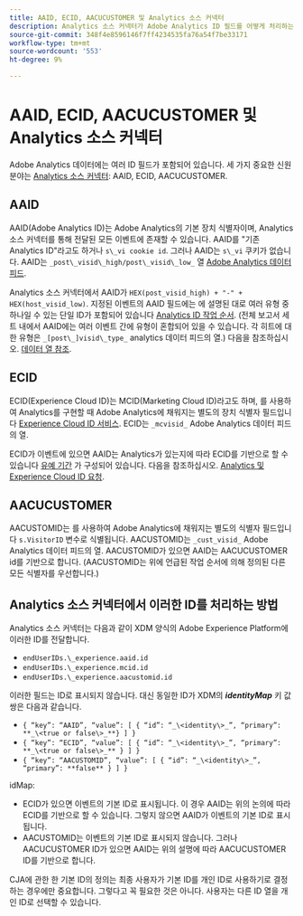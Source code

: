 ```yaml
---
title: AAID, ECID, AACUCUSTOMER 및 Analytics 소스 커넥터
description: Analytics 소스 커넥터가 Adobe Analytics ID 필드를 어떻게 처리하는지 알아봅니다.
source-git-commit: 348f4e8596146f7ff4234535fa76a54f7be33171
workflow-type: tm+mt
source-wordcount: '553'
ht-degree: 9%

---
```



# AAID, ECID, AACUCUSTOMER 및 Analytics 소스 커넥터

Adobe Analytics 데이터에는 여러 ID 필드가 포함되어 있습니다. 세 가지 중요한 신원 분야는 [Analytics 소스 커넥터](https://experienceleague.adobe.com/docs/experience-platform/sources/ui-tutorials/create/adobe-applications/analytics.html?lang=ko): AAID, ECID, AACUCUSTOMER.

## AAID

AAID(Adobe Analytics ID)는 Adobe Analytics의 기본 장치 식별자이며, Analytics 소스 커넥터를 통해 전달된 모든 이벤트에 존재할 수 있습니다. AAID를 &quot;기존 Analytics ID&quot;라고도 하거나 `s\_vi cookie id`. 그러나 AAID는 `s\_vi` 쿠키가 없습니다. AAID는 `_post\_visid\_high/post\_visid\_low_` 열 [Adobe Analytics 데이터 피드](https://experienceleague.adobe.com/docs/analytics/export/analytics-data-feed/data-feed-contents/datafeeds-reference.html?lang=ko-KR#columns%2C-descriptions%2C-and-data-types).

Analytics 소스 커넥터에서 AAID가 `HEX(post_visid_high) + "-" + HEX(host_visid_low)`. 지정된 이벤트의 AAID 필드에는 에 설명된 대로 여러 유형 중 하나일 수 있는 단일 ID가 포함되어 있습니다 [Analytics ID 작업 순서](https://experienceleague.adobe.com/docs/id-service/using/reference/analytics-reference/analytics-order-of-operations.html?lang=en%5B%5D). (전체 보고서 세트 내에서 AAID에는 여러 이벤트 간에 유형이 혼합되어 있을 수 있습니다. 각 히트에 대한 유형은 `_[post\_]visid\_type_` analytics 데이터 피드의 열.) 다음을 참조하십시오. [데이터 열 참조](https://experienceleague.adobe.com/docs/analytics/export/analytics-data-feed/data-feed-contents/datafeeds-reference.html?lang=ko-KR).

## ECID

ECID(Experience Cloud ID)는 MCID(Marketing Cloud ID)라고도 하며, 를 사용하여 Analytics를 구현할 때 Adobe Analytics에 채워지는 별도의 장치 식별자 필드입니다 [Experience Cloud ID 서비스](https://experienceleague.adobe.com/docs/id-service/using/implementation/setup-analytics.html?lang=ko-KR). ECID는 `_mcvisid_` Adobe Analytics 데이터 피드의 열.

ECID가 이벤트에 있으면 AAID는 Analytics가 있는지에 따라 ECID를 기반으로 할 수 있습니다 [유예 기간](https://experienceleague.adobe.com/docs/id-service/using/reference/analytics-reference/grace-period.html?lang=ko-KR) 가 구성되어 있습니다. 다음을 참조하십시오. [Analytics 및 Experience Cloud ID 요청](https://experienceleague.adobe.com/docs/id-service/using/reference/analytics-reference/legacy-analytics.html?lang=en).

## AACUCUSTOMER

AACUSTOMID는 를 사용하여 Adobe Analytics에 채워지는 별도의 식별자 필드입니다 `s.VisitorID` 변수로 식별됩니다. AACUSTOMID는 `_cust_visid_` Adobe Analytics 데이터 피드의 열. AACUSTOMID가 있으면 AAID는 AACUCUSTOMER id를 기반으로 합니다. (AACUSTOMID는 위에 언급된 작업 순서에 의해 정의된 다른 모든 식별자를 우선합니다.)

## Analytics 소스 커넥터에서 이러한 ID를 처리하는 방법

Analytics 소스 커넥터는 다음과 같이 XDM 양식의 Adobe Experience Platform에 이러한 ID를 전달합니다.

* `endUserIDs.\_experience.aaid.id`
* `endUserIDs.\_experience.mcid.id`
* `endUserIDs.\_experience.aacustomid.id`

이러한 필드는 ID로 표시되지 않습니다. 대신 동일한 ID가 XDM의 **_identityMap_** 키 값 쌍은 다음과 같습니다.

* `{ “key”: “AAID”, “value”: [ { “id”: “_\<identity\>_”, “primary”: **_\<true or false\>_**} ] }`
* `{ “key”: “ECID”, “value”: [ { “id”: “_\<identity\>_”, “primary”: **_\<true or false\>_** } ] }`
* `{ “key”: “AACUSTOMID”, “value”: [ { “id”: “_\<identity\>_”, “primary”: **false** } ] }`

idMap:

* ECID가 있으면 이벤트의 기본 ID로 표시됩니다. 이 경우 AAID는 위의 논의에 따라 ECID를 기반으로 할 수 있습니다.
그렇지 않으면 AAID가 이벤트의 기본 ID로 표시됩니다.
* AACUSTOMID는 이벤트의 기본 ID로 표시되지 않습니다. 그러나 AACUCUSTOMER ID가 있으면 AAID는 위의 설명에 따라 AACUCUSTOMER ID를 기반으로 합니다.

CJA에 관한 한 기본 ID의 정의는 최종 사용자가 기본 ID를 개인 ID로 사용하기로 결정하는 경우에만 중요합니다. 그렇다고 꼭 필요한 것은 아니다. 사용자는 다른 ID 열을 개인 ID로 선택할 수 있습니다.


